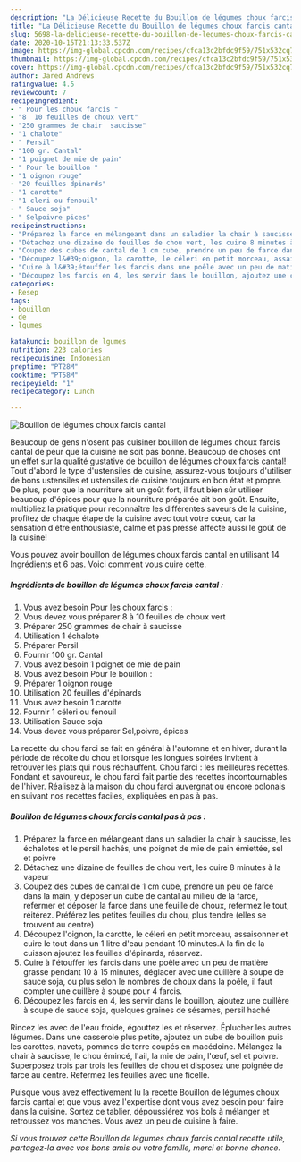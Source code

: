 ```yaml
---
description: "La Délicieuse Recette du Bouillon de légumes choux farcis cantal"
title: "La Délicieuse Recette du Bouillon de légumes choux farcis cantal"
slug: 5698-la-delicieuse-recette-du-bouillon-de-legumes-choux-farcis-cantal
date: 2020-10-15T21:13:33.537Z
image: https://img-global.cpcdn.com/recipes/cfca13c2bfdc9f59/751x532cq70/bouillon-de-legumes-choux-farcis-cantal-photo-principale-de-la-recette.jpg
thumbnail: https://img-global.cpcdn.com/recipes/cfca13c2bfdc9f59/751x532cq70/bouillon-de-legumes-choux-farcis-cantal-photo-principale-de-la-recette.jpg
cover: https://img-global.cpcdn.com/recipes/cfca13c2bfdc9f59/751x532cq70/bouillon-de-legumes-choux-farcis-cantal-photo-principale-de-la-recette.jpg
author: Jared Andrews
ratingvalue: 4.5
reviewcount: 7
recipeingredient:
- " Pour les choux farcis "
- "8  10 feuilles de choux vert"
- "250 grammes de chair  saucisse"
- "1 chalote"
- " Persil"
- "100 gr. Cantal"
- "1 poignet de mie de pain"
- " Pour le bouillon "
- "1 oignon rouge"
- "20 feuilles dpinards"
- "1 carotte"
- "1 cleri ou fenouil"
- " Sauce soja"
- " Selpoivre pices"
recipeinstructions:
- "Préparez la farce en mélangeant dans un saladier la chair à saucisse, les échalotes et le persil hachés, une poignet de mie de pain émiettée, sel et poivre"
- "Détachez une dizaine de feuilles de chou vert, les cuire 8 minutes à la vapeur"
- "Coupez des cubes de cantal de 1 cm cube, prendre un peu de farce dans la main, y déposer un cube de cantal au milieu de la farce, refermer et déposer la farce dans une feuille de choux, refermez le tout, réitérez. Préférez les petites feuilles du chou, plus tendre (elles se trouvent au centre)"
- "Découpez l&#39;oignon, la carotte, le céleri en petit morceau, assaisonner et cuire le tout dans un 1 litre d&#39;eau pendant 10 minutes.A la fin de la cuisson ajoutez les feuilles d&#39;épinards, réservez."
- "Cuire à l&#39;étouffer les farcis dans une poêle avec un peu de matière grasse pendant 10 à 15 minutes, déglacer avec une cuillère à soupe de sauce soja, ou plus selon le nombres de choux dans la poêle, il faut compter une cuillère à soupe pour 4 farcis."
- "Découpez les farcis en 4, les servir dans le bouillon, ajoutez une cuillère à soupe de sauce soja, quelques graines de sésames, persil haché"
categories:
- Resep
tags:
- bouillon
- de
- lgumes

katakunci: bouillon de lgumes 
nutrition: 223 calories
recipecuisine: Indonesian
preptime: "PT28M"
cooktime: "PT58M"
recipeyield: "1"
recipecategory: Lunch

---
```



![Bouillon de légumes choux farcis cantal](https://img-global.cpcdn.com/recipes/cfca13c2bfdc9f59/751x532cq70/bouillon-de-legumes-choux-farcis-cantal-photo-principale-de-la-recette.jpg)

Beaucoup de gens n'osent pas cuisiner bouillon de légumes choux farcis cantal de peur que la cuisine ne soit pas bonne. Beaucoup de choses ont un effet sur la qualité gustative de bouillon de légumes choux farcis cantal! Tout d'abord le type d'ustensiles de cuisine, assurez-vous toujours d'utiliser de bons ustensiles et ustensiles de cuisine toujours en bon état et propre. De plus, pour que la nourriture ait un goût fort, il faut bien sûr utiliser beaucoup d'épices pour que la nourriture préparée ait bon goût. Ensuite, multipliez la pratique pour reconnaître les différentes saveurs de la cuisine, profitez de chaque étape de la cuisine avec tout votre cœur, car la sensation d'être enthousiaste, calme et pas pressé affecte aussi le goût de la cuisine!

<!--inarticleads1-->

Vous pouvez avoir bouillon de légumes choux farcis cantal en utilisant 14 Ingrédients et 6 pas. Voici comment vous cuire cette.

##### Ingrédients de bouillon de légumes choux farcis cantal :

1. Vous avez besoin  Pour les choux farcis :
1. Vous devez vous préparer 8 à 10 feuilles de choux vert
1. Préparer 250 grammes de chair à saucisse
1. Utilisation 1 échalote
1. Préparer  Persil
1. Fournir 100 gr. Cantal
1. Vous avez besoin 1 poignet de mie de pain
1. Vous avez besoin  Pour le bouillon :
1. Préparer 1 oignon rouge
1. Utilisation 20 feuilles d&#39;épinards
1. Vous avez besoin 1 carotte
1. Fournir 1 céleri ou fenouil
1. Utilisation  Sauce soja
1. Vous devez vous préparer  Sel,poivre, épices


La recette du chou farci se fait en général à l&#39;automne et en hiver, durant la période de récolte du chou et lorsque les longues soirées invitent à retrouver les plats qui nous réchauffent. Chou farci : les meilleures recettes. Fondant et savoureux, le chou farci fait partie des recettes incontournables de l&#39;hiver. Réalisez à la maison du chou farci auvergnat ou encore polonais en suivant nos recettes faciles, expliquées en pas à pas. 

<!--inarticleads2-->

##### Bouillon de légumes choux farcis cantal pas à pas :

1. Préparez la farce en mélangeant dans un saladier la chair à saucisse, les échalotes et le persil hachés, une poignet de mie de pain émiettée, sel et poivre
1. Détachez une dizaine de feuilles de chou vert, les cuire 8 minutes à la vapeur
1. Coupez des cubes de cantal de 1 cm cube, prendre un peu de farce dans la main, y déposer un cube de cantal au milieu de la farce, refermer et déposer la farce dans une feuille de choux, refermez le tout, réitérez. Préférez les petites feuilles du chou, plus tendre (elles se trouvent au centre)
1. Découpez l&#39;oignon, la carotte, le céleri en petit morceau, assaisonner et cuire le tout dans un 1 litre d&#39;eau pendant 10 minutes.A la fin de la cuisson ajoutez les feuilles d&#39;épinards, réservez.
1. Cuire à l&#39;étouffer les farcis dans une poêle avec un peu de matière grasse pendant 10 à 15 minutes, déglacer avec une cuillère à soupe de sauce soja, ou plus selon le nombres de choux dans la poêle, il faut compter une cuillère à soupe pour 4 farcis.
1. Découpez les farcis en 4, les servir dans le bouillon, ajoutez une cuillère à soupe de sauce soja, quelques graines de sésames, persil haché


Rincez les avec de l&#39;eau froide, égouttez les et réservez. Éplucher les autres légumes. Dans une casserole plus petite, ajoutez un cube de bouillon puis les carottes, navets, pommes de terre coupés en macédoine. Mélangez la chair à saucisse, le chou émincé, l&#39;ail, la mie de pain, l&#39;œuf, sel et poivre. Superposez trois par trois les feuilles de chou et disposez une poignée de farce au centre. Refermez les feuilles avec une ficelle. 

<!--inarticleads1-->

<p>
Puisque vous avez effectivement lu la recette Bouillon de légumes choux farcis cantal et que vous avez l'expertise dont vous avez besoin pour faire dans la cuisine. Sortez ce tablier, dépoussiérez vos bols à mélanger et retroussez vos manches. Vous avez un peu de cuisine à faire.
</p>

<p>
<i>Si vous trouvez cette Bouillon de légumes choux farcis cantal recette utile, partagez-la avec vos bons amis ou votre famille, merci et bonne chance.</i>
</p>
